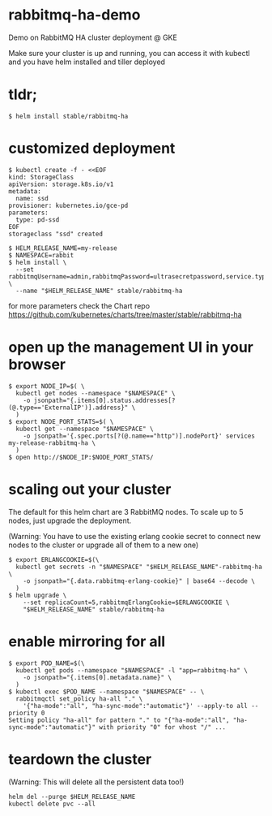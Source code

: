 # rabbitmq-ha-demo
Demo on RabbitMQ HA cluster deployment @ GKE 

Make sure your cluster is up and running, you can access it with kubectl and you have helm installed and tiller deployed

# tldr;
```
$ helm install stable/rabbitmq-ha
```

# customized deployment 
```
$ kubectl create -f - <<EOF
kind: StorageClass
apiVersion: storage.k8s.io/v1
metadata:
  name: ssd
provisioner: kubernetes.io/gce-pd
parameters:
  type: pd-ssd
EOF
storageclass "ssd" created
```

```
$ HELM_RELEASE_NAME=my-release
$ NAMESPACE=rabbit
$ helm install \
  --set rabbitmqUsername=admin,rabbitmqPassword=ultrasecretpassword,service.type=NodePort,persistentVolume.enabled=true,persistentVolume.storageClass=ssd,persistentVolume.size=64Gi \
  --name "$HELM_RELEASE_NAME" stable/rabbitmq-ha
```
for more parameters check the Chart repo https://github.com/kubernetes/charts/tree/master/stable/rabbitmq-ha
# open up the management UI in your browser
```
$ export NODE_IP=$( \
  kubectl get nodes --namespace "$NAMESPACE" \
    -o jsonpath="{.items[0].status.addresses[?(@.type=='ExternalIP')].address}" \
  )
$ export NODE_PORT_STATS=$( \
  kubectl get --namespace "$NAMESPACE" \
    -o jsonpath='{.spec.ports[?(@.name=="http")].nodePort}' services my-release-rabbitmq-ha \
  )
$ open http://$NODE_IP:$NODE_PORT_STATS/
```

# scaling out your cluster
The default for this helm chart are 3 RabbitMQ nodes. To scale up to 5 nodes, just upgrade the deployment.

(Warning: You have to use the existing erlang cookie secret to connect new nodes to the cluster or upgrade all of them to a new one) 
```
$ export ERLANGCOOKIE=$(\
  kubectl get secrets -n "$NAMESPACE" "$HELM_RELEASE_NAME"-rabbitmq-ha \
    -o jsonpath="{.data.rabbitmq-erlang-cookie}" | base64 --decode \
  )
$ helm upgrade \
    --set replicaCount=5,rabbitmqErlangCookie=$ERLANGCOOKIE \
    "$HELM_RELEASE_NAME" stable/rabbitmq-ha
```
# enable mirroring for all
```
$ export POD_NAME=$(\
  kubectl get pods --namespace "$NAMESPACE" -l "app=rabbitmq-ha" \
    -o jsonpath="{.items[0].metadata.name}" \
  )
$ kubectl exec $POD_NAME --namespace "$NAMESPACE" -- \
  rabbitmqctl set_policy ha-all "." \
    '{"ha-mode":"all", "ha-sync-mode":"automatic"}' --apply-to all --priority 0
Setting policy "ha-all" for pattern "." to "{"ha-mode":"all", "ha-sync-mode":"automatic"}" with priority "0" for vhost "/" ...
```
# teardown the cluster
(Warning: This will delete all the persistent data too!)
```
helm del --purge $HELM_RELEASE_NAME
kubectl delete pvc --all
```
